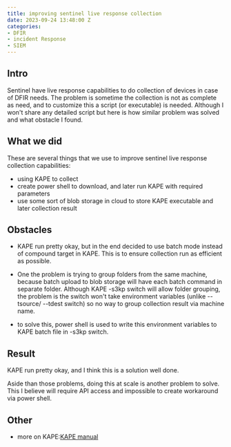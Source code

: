 ```yaml
---
title: improving sentinel live response collection
date: 2023-09-24 13:48:00 Z
categories:
- DFIR
- incident Response
- SIEM
---
```


## Intro
Sentinel have live response capabilities to do collection of devices in case of DFIR needs. The problem is sometime the collection is not as complete as need, and to customize this a script (or executable) is needed. Although I won't share any detailed script but here is how similar problem was solved and what obstacle I found.

<!--more-->
## What we did
These are several things that we use to improve sentinel live response collection capabilities:

* using KAPE to collect
* create power shell to download, and later run KAPE with required parameters
* use some sort of blob storage in cloud to store KAPE executable and later collection result

## Obstacles 
* KAPE run pretty okay, but in the end decided to use batch mode instead of compound target in KAPE. This is to ensure collection run as efficient as possible.

* One the problem is trying to group folders from the same machine, because batch upload to blob storage will have each batch command in separate folder. Although KAPE -s3kp switch will allow folder grouping, the problem is the switch won't take environment variables (unlike --tsource/ --tdest switch) so no way to group collection result via machine name.
* to solve this, power shell is used to write this environment variables to KAPE batch file in -s3kp switch.

## Result
KAPE run pretty okay, and I think this is a solution well done.

Aside than those problems, doing this at scale is another problem to solve. This I believe will require API access and impossible to create workaround via power shell.

## Other
* more on KAPE:[KAPE manual](https://ericzimmerman.github.io/KapeDocs/)